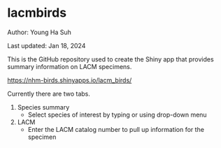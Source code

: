 # lacmbirds
Author: Young Ha Suh

Last updated: Jan 18, 2024

This is the GitHub repository used to create the Shiny app that provides summary information on LACM specimens. 

https://nhm-birds.shinyapps.io/lacm_birds/ 

Currently there are two tabs.
1. Species summary
    - Select species of interest by typing or using drop-down menu
2. LACM
   - Enter the LACM catalog number to pull up information for the specimen 
